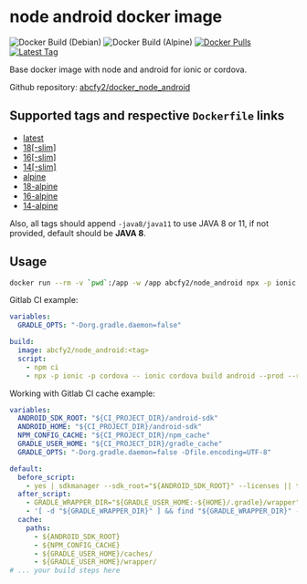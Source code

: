 # node android docker image

![Docker Build (Debian)](https://github.com/abcfy2/docker_node_android/actions/workflows/docker_build_debian.yml/badge.svg)
![Docker Build (Alpine)](https://github.com/abcfy2/docker_node_android/actions/workflows/docker_build_alpine.yml/badge.svg)
[![Docker Pulls](https://img.shields.io/docker/pulls/abcfy2/node_android)](https://hub.docker.com/r/abcfy2/node_android)
[![Latest Tag](https://img.shields.io/docker/v/abcfy2/node_android?sort=semver)](https://hub.docker.com/r/abcfy2/node_android/tags)

Base docker image with node and android for ionic or cordova.

Github repository: [abcfy2/docker_node_android](https://github.com/abcfy2/docker_node_android)

## Supported tags and respective `Dockerfile` links

- [latest](https://github.com/abcfy2/docker_node_android/blob/main/Dockerfile.debian)
- [18[-slim]](https://github.com/abcfy2/docker_node_android/blob/main/Dockerfile.debian)
- [16[-slim]](https://github.com/abcfy2/docker_node_android/blob/main/Dockerfile.debian)
- [14[-slim]](https://github.com/abcfy2/docker_node_android/blob/main/Dockerfile.debian)
- [alpine](https://github.com/abcfy2/docker_node_android/blob/main/Dockerfile.alpine)
- [18-alpine](https://github.com/abcfy2/docker_node_android/blob/main/Dockerfile.alpine)
- [16-alpine](https://github.com/abcfy2/docker_node_android/blob/main/Dockerfile.alpine)
- [14-alpine](https://github.com/abcfy2/docker_node_android/blob/main/Dockerfile.alpine)

Also, all tags should append `-java8/java11` to use JAVA 8 or 11, if not provided, default should be **JAVA 8**.

## Usage

```bash
docker run --rm -v `pwd`:/app -w /app abcfy2/node_android npx -p ionic -p cordova -- ionic build ...
```

Gitlab CI example:

```yaml
variables:
  GRADLE_OPTS: "-Dorg.gradle.daemon=false"

build:
  image: abcfy2/node_android:<tag>
  script:
    - npm ci
    - npx -p ionic -p cordova -- ionic cordova build android --prod --release ...
```

Working with Gitlab CI cache example:

```yaml
variables:
  ANDROID_SDK_ROOT: "${CI_PROJECT_DIR}/android-sdk"
  ANDROID_HOME: "${CI_PROJECT_DIR}/android-sdk"
  NPM_CONFIG_CACHE: "${CI_PROJECT_DIR}/npm_cache"
  GRADLE_USER_HOME: "${CI_PROJECT_DIR}/gradle_cache"
  GRADLE_OPTS: "-Dorg.gradle.daemon=false -Dfile.encoding=UTF-8"

default:
  before_script:
    - yes | sdkmanager --sdk_root="${ANDROID_SDK_ROOT}" --licenses || true
  after_script:
    - GRADLE_WRAPPER_DIR="${GRADLE_USER_HOME:-${HOME}/.gradle}/wrapper"
    - '[ -d "${GRADLE_WRAPPER_DIR}" ] && find "${GRADLE_WRAPPER_DIR}" -name "gradle-*.zip" -delete || true'
  cache:
    paths:
      - ${ANDROID_SDK_ROOT}
      - ${NPM_CONFIG_CACHE}
      - ${GRADLE_USER_HOME}/caches/
      - ${GRADLE_USER_HOME}/wrapper/
# ... your build steps here
```
